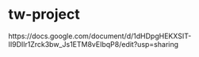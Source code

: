 # tw-project
<p>https://docs.google.com/document/d/1dHDpgHEKXSIT-II9DIlr1Zrck3bw_Js1ETM8vEIbqP8/edit?usp=sharing</p>
